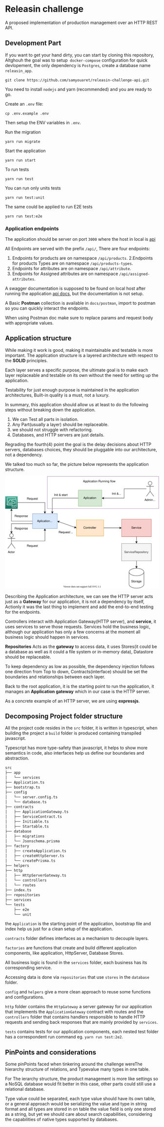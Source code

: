 # Releasin challenge

A proposed implementation of production management over an HTTP REST API.

## Development Part

If you want to get your hand dirty, you can start by cloning this repository, Altghouh the goal was to setup` docker-compose` configuration for quick devlopement, the only dependency is `Postgres`, create a database name `releasin_app`.

    git clone https://github.com/samyouaret/releasin-challenge-api.git

You need to install `nodejs` and yarn (recommended) and you are ready to go.

Create an `.env` file:

    cp .env.example .env

Then setup the ENV variables in `.env`.

Run the migration

    yarn run migrate

Start the application

    yarn run start

To run tests

    yarn run test

You can run only units tests

    yarn run test:unit

The same could be applied to run E2E tests

    yarn run test:e2e

### Application endpoints

The application should be server on port `3000` where the host in local is  [api](https://localhost:3000)

All Endpoints are served with the prefix `/api/`, There are four endpoints:

1. Endpoints for products are on namespace `/api/products`.
2.Endpoints for products Types are on namespace `/api/products-types`.
3. Endpoints for attributes are on namespace `/api/attribute`.
4. Endpoints for Assigned attributes are on namespace `/api/assigned-attributes`.

A swagger documentation is supposed to be found on local host after running the application [api docs](https://localhost:3000/api/docs), but the documentation is not setup.

A Basic **Postman** collection is available in `docs/postman`, import to postman so you can quickly interact the endpoints.

When using Postman doc make sure to replace params and request body with appropriate values.

## Application structure

While making it work is good, making it maintainable and testable is more important. The application structure is a layered architecture with respect to the **SOLID** principles.

Each layer serves a specific purpose, the ultimate goal is to make each layer replaceable and testable on its own without the need for setting up the application.

Testability for just enough purpose is maintained in the application architectures, Built-in quality is a must, not a luxury.

In summary, this application should allow us at least to do the following steps without breaking down the application.

1. We can Test all parts in isolation.
2. Any Part(usually a layer) should be replaceable.
3. we should not struggle with refactoring.
4. Databases, and HTTP servers are just details.

Regrading the fourth(4) point the goal is the delay decisions 
about HTTP servers, databases choices, they should be pluggable into our architecture, not a dependency.

We talked too much so far, the picture below represents the application structure.


![Application architecture ](./docs/images/application-architecure.svg)

Describing the Application architecture, we can see the HTTP server acts just as a **Gateway** for our application, it is not a dependency by itself, Actionly it was the last thing to implement and add the end-to-end testing for the endpoints.

Controllers interact with Application Gateway(HTTP server), and **service**, it uses services to serve those requests.
Services hold the business logic, although our application has only a few concerns at the moment all business logic should happen in services.

**Repositories** Acts as the **gateway** to access data, it uses Stores(it could be a database as well as it could a file system or in-memory data), Datastore should be replaceable.

To keep dependency as low as possible, the dependency injection follows one direction from Top to down, Contracts(interface) should be set the boundaries and relationships between each layer.

Back to the root application, it is the starting point to run the application, it manages an **Application gateway** which in our case is the HTTP server.

As a concrete example of an HTTP server, we are using **expressjs**.


## Decomposing Project folder structure

All the project code resides in the `src` folder, it is written in typescript, when building the project a `build` folder is produced containing transpiled javascript.

Typescript has more type-safety than javascript, it helps to show more semantics in code, also interfaces help us define our boundaries and abstraction.

```
src
├── app
│   └── services
├── Application.ts
├── bootstrap.ts
├── config
│   └── server.config.ts
│   └── database.ts
├── contracts
│   ├── ApplicationGateway.ts
│   ├── ServiceContract.ts
│   ├── Initiable.ts
│   ├── Startable.ts
├── database
│   ├── migrations
│   └── Jsonschema.prisma
├── factory
│   ├── createApplication.ts
│   ├── createHttpServer.ts
│   └── createPrisma.ts
├── helpers
├── http
│   ├── HttpServerGateway.ts
│   └── controllers
│   └── routes
├── index.ts
├── repositories
├── services
└── tests
    ├── e2e
    └── unit
```

the `Application` is the starting point of the application, bootstrap file and index help us just for a clean setup of the application.

`contracts` folder defines interfaces as a mechanism to decouple layers.

`factories` are functions that create and build different application components, like application, HttpServer, Database Stores.

All business logic is found in the `services` folder, each business has its corresponding service.

Accessing data is done via `repositories` that use `stores` in the `database` folder.

`config` and `helpers` give a more clean approach to reuse some functions and configurations.

`http` folder contains the `HttpGateway` a server gateway for our application that implements the `ApplicationGateway` contract with routes and the `controllers` folder that contains handlers responsible to handle HTTP requests and sending back responses that are mainly provided by `services`.

`tests` contains tests for our application components, each nested test folder has a correspondent run command eg. `yarn run test:2e2`.

## PinPoints and considerations


Some pinPoints faced when tinkering around the challenge wereThe hierarchy structure of relations, and Typevalue many types in one table.

For The ierarchy structure, the product management is more like settings so a NoSQL database would fit better in this case, other parts could still use a relational database.

Type value could be separated, each type value should have its own table, or a general approach would be serializing the value and type in string format and all types are stored in on table the value field is only one stored as a string, but yet we should care about search capabilities, considering the capabilities of native types supported by databases.